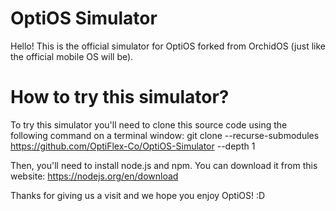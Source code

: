 # OptiOS Simulator

Hello! This is the official simulator for OptiOS forked from OrchidOS (just like the official mobile OS will be).

# How to try this simulator?

To try this simulator you'll need to clone this source code using the following command on a terminal window:
git clone --recurse-submodules https://github.com/OptiFlex-Co/OptiOS-Simulator --depth 1

Then, you'll need to install node.js and npm.
You can download it from this website: https://nodejs.org/en/download

Thanks for giving us a visit and we hope you enjoy OptiOS!
:D
